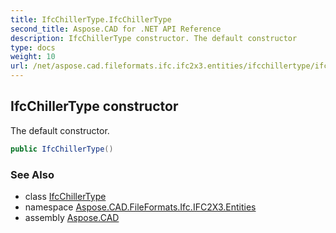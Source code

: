 ```yaml
---
title: IfcChillerType.IfcChillerType
second_title: Aspose.CAD for .NET API Reference
description: IfcChillerType constructor. The default constructor
type: docs
weight: 10
url: /net/aspose.cad.fileformats.ifc.ifc2x3.entities/ifcchillertype/ifcchillertype/
---
```

## IfcChillerType constructor

The default constructor.

```csharp
public IfcChillerType()
```

### See Also

* class [IfcChillerType](../)
* namespace [Aspose.CAD.FileFormats.Ifc.IFC2X3.Entities](../../ifcchillertype/)
* assembly [Aspose.CAD](../../../)


